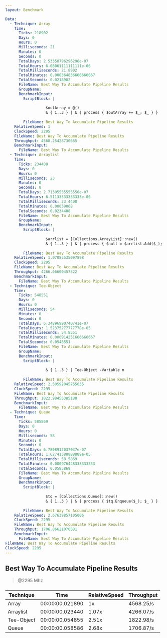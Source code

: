 ```yaml
---
layout: Benchmark

Data: 
  - Technique: Array
    Time: 
      Ticks: 218902
      Days: 0
      Hours: 0
      Milliseconds: 21
      Minutes: 0
      Seconds: 0
      TotalDays: 2.53358796296296e-07
      TotalHours: 6.08061111111111e-06
      TotalMilliseconds: 21.8902
      TotalMinutes: 0.000364836666666667
      TotalSeconds: 0.0218902
      FileName: Best Way To Accumulate Pipeline Results
      GroupName: 
      BenchmarkInput: 
        ScriptBlock: |
          
                  $outArray = @()
                  & { 1..3 } | & { process { $outArray += $_; $_ } }
              
        FileName: Best Way To Accumulate Pipeline Results
    RelativeSpeed: 1
    ClockSpeed: 2295
    FileName: Best Way To Accumulate Pipeline Results
    Throughput: 4568.25428730665
    BenchmarkInput: 
      FileName: Best Way To Accumulate Pipeline Results
  - Technique: Arraylist
    Time: 
      Ticks: 234408
      Days: 0
      Hours: 0
      Milliseconds: 23
      Minutes: 0
      Seconds: 0
      TotalDays: 2.71305555555556e-07
      TotalHours: 6.51133333333333e-06
      TotalMilliseconds: 23.4408
      TotalMinutes: 0.00039068
      TotalSeconds: 0.0234408
      FileName: Best Way To Accumulate Pipeline Results
      GroupName: 
      BenchmarkInput: 
        ScriptBlock: |
          
                  $arrlist = [Collections.ArrayList]::new()
                  & { 1..3 } | & { process { $null = $arrlist.Add($_); $_ } }
              
        FileName: Best Way To Accumulate Pipeline Results
    RelativeSpeed: 1.07083535097898
    ClockSpeed: 2295
    FileName: Best Way To Accumulate Pipeline Results
    Throughput: 4266.06600457322
    BenchmarkInput: 
      FileName: Best Way To Accumulate Pipeline Results
  - Technique: Tee-Object
    Time: 
      Ticks: 548551
      Days: 0
      Hours: 0
      Milliseconds: 54
      Minutes: 0
      Seconds: 0
      TotalDays: 6.34896990740741e-07
      TotalHours: 1.52375277777778e-05
      TotalMilliseconds: 54.8551
      TotalMinutes: 0.000914251666666667
      TotalSeconds: 0.0548551
      FileName: Best Way To Accumulate Pipeline Results
      GroupName: 
      BenchmarkInput: 
        ScriptBlock: |
           
                  & { 1..3 } | Tee-Object -Variable n 
              
        FileName: Best Way To Accumulate Pipeline Results
    RelativeSpeed: 2.50592045755635
    ClockSpeed: 2295
    FileName: Best Way To Accumulate Pipeline Results
    Throughput: 1822.98455385188
    BenchmarkInput: 
      FileName: Best Way To Accumulate Pipeline Results
  - Technique: Queue
    Time: 
      Ticks: 585869
      Days: 0
      Hours: 0
      Milliseconds: 58
      Minutes: 0
      Seconds: 0
      TotalDays: 6.7808912037037e-07
      TotalHours: 1.62741388888889e-05
      TotalMilliseconds: 58.5869
      TotalMinutes: 0.000976448333333333
      TotalSeconds: 0.0585869
      FileName: Best Way To Accumulate Pipeline Results
      GroupName: 
      BenchmarkInput: 
        ScriptBlock: |
          
                  $tq = [Collections.Queue]::new()
                  & { 1..3 } | & { process { $tq.Enqueue($_); $_ } }
              
        FileName: Best Way To Accumulate Pipeline Results
    RelativeSpeed: 2.67639857105006
    ClockSpeed: 2295
    FileName: Best Way To Accumulate Pipeline Results
    Throughput: 1706.86621070581
    BenchmarkInput: 
      FileName: Best Way To Accumulate Pipeline Results
FileName: Best Way To Accumulate Pipeline Results
ClockSpeed: 2295
---
```

Best Way To Accumulate Pipeline Results
---------------------------------------
> @2295 Mhz


### 


|Technique |Time           |RelativeSpeed|Throughput|
|----------|---------------|-------------|----------|
|Array     |00:00:00.021890|1x           |4568.25/s |
|Arraylist |00:00:00.023440|1.07x        |4266.07/s |
|Tee-Object|00:00:00.054855|2.51x        |1822.98/s |
|Queue     |00:00:00.058586|2.68x        |1706.87/s |
